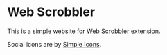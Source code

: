 # Web Scrobbler

This is a simple website for [Web Scrobbler][web-scrobbler-github] extension.

Social icons are by [Simple Icons][simple-icons].

[web-scrobbler-github]: https://github.com/web-scrobbler/web-scrobbler
[simple-icons]: https://simpleicons.org/
